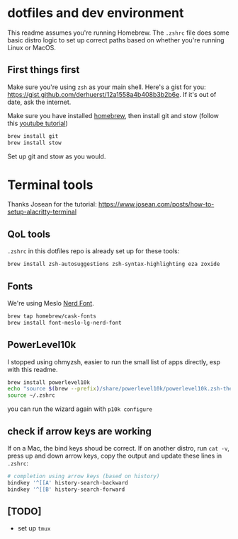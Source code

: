 # dotfiles and dev environment

This readme assumes you're running Homebrew. The `.zshrc` file does some basic distro logic to set up correct paths based on whether you're running Linux or MacOS.

## First things first

Make sure you're using `zsh` as your main shell. Here's a gist for you: https://gist.github.com/derhuerst/12a1558a4b408b3b2b6e. If it's out of date, ask the internet.

Make sure you have installed [homebrew](brew.sh), then install git and stow (follow this [youtube tutorial](https://www.youtube.com/watch?v=y6XCebnB9gs))

```sh
brew install git
brew install stow
```

Set up git and stow as you would.

# Terminal tools

Thanks Josean for the tutorial: https://www.josean.com/posts/how-to-setup-alacritty-terminal

## QoL tools

`.zshrc` in this dotfiles repo is already set up for these tools:

```sh
brew install zsh-autosuggestions zsh-syntax-highlighting eza zoxide
```

## Fonts

We're using Meslo [Nerd Font](https://www.nerdfonts.com/).

```sh
brew tap homebrew/cask-fonts
brew install font-meslo-lg-nerd-font
```

## PowerLevel10k

I stopped using ohmyzsh, easier to run the small list of apps directly, esp with this readme.

```sh
brew install powerlevel10k
echo "source $(brew --prefix)/share/powerlevel10k/powerlevel10k.zsh-theme" >> ~/.zshrc
source ~/.zshrc
```

you can run the wizard again with `p10k configure`

## check if arrow keys are working

If on a Mac, the bind keys shoud be correct. If on another distro, run `cat -v`, press up and down arrow keys, copy the output and update these lines in `.zshrc`:

```sh
# completion using arrow keys (based on history)
bindkey '^[[A' history-search-backward
bindkey '^[[B' history-search-forward
```

## [TODO]

- set up `tmux`
